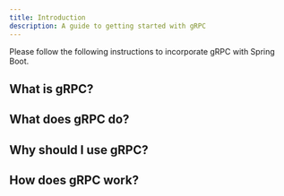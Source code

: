 ```yaml
---
title: Introduction
description: A guide to getting started with gRPC
---
```

Please follow the following instructions to incorporate gRPC with Spring Boot.

## What is gRPC? 


## What does gRPC do?


## Why should I use gRPC?

## How does gRPC work? 


